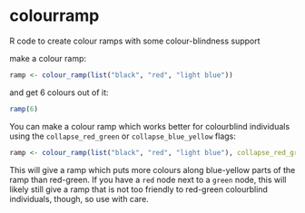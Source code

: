 # colourramp
R code to create colour ramps with some colour-blindness support

make a colour ramp:

```R
ramp <- colour_ramp(list("black", "red", "light blue"))
```

and get 6 colours out of it:

```R
ramp(6)
```

You can make a colour ramp which works better for colourblind
individuals using the `collapse_red_green` or `collapse_blue_yellow`
flags:

```R
ramp <- colour_ramp(list("black", "red", "light blue"), collapse_red_green = TRUE)
```

This will give a ramp which puts more colours along blue-yellow parts
of the ramp than red-green. If you have a `red` node next to a `green` node,
this will likely still give a ramp that is not too friendly to red-green
colourblind individuals, though, so use with care.
